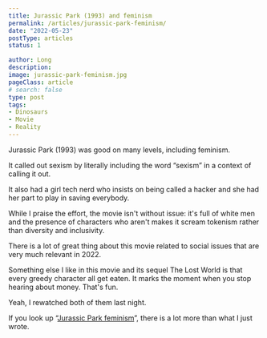 ```yaml
---
title: Jurassic Park (1993) and feminism
permalink: /articles/jurassic-park-feminism/
date: "2022-05-23"
postType: articles
status: 1

author: Long
description:
image: jurassic-park-feminism.jpg
pageClass: article
# search: false
type: post
tags:
- Dinosaurs
- Movie
- Reality
---
```


Jurassic Park (1993) was good on many levels, including feminism.

It called out sexism by literally including the word “sexism” in a context of calling it out.

It also had a girl tech nerd who insists on being called a hacker and she had her part to play in saving everybody.

While I praise the effort, the movie isn't without issue: it's full of white men and the presence of characters who aren't makes it scream tokenism rather than diversity and inclusivity.

There is a lot of great thing about this movie related to social issues that are very much relevant in 2022.

Something else I like in this movie and its sequel The Lost World is that every greedy character all get eaten. It marks the moment when you stop hearing about money. That's fun.

Yeah, I rewatched both of them last night.

If you look up “<a href="https://www.google.com/search?q=jurassic+park+feminism">Jurassic Park feminism</a>”, there is a lot more than what I just wrote.
